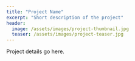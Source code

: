 ```yaml
---
title: "Project Name"
excerpt: "Short description of the project"
header:
  image: /assets/images/project-thumbnail.jpg
  teaser: /assets/images/project-teaser.jpg
---
```


Project details go here.